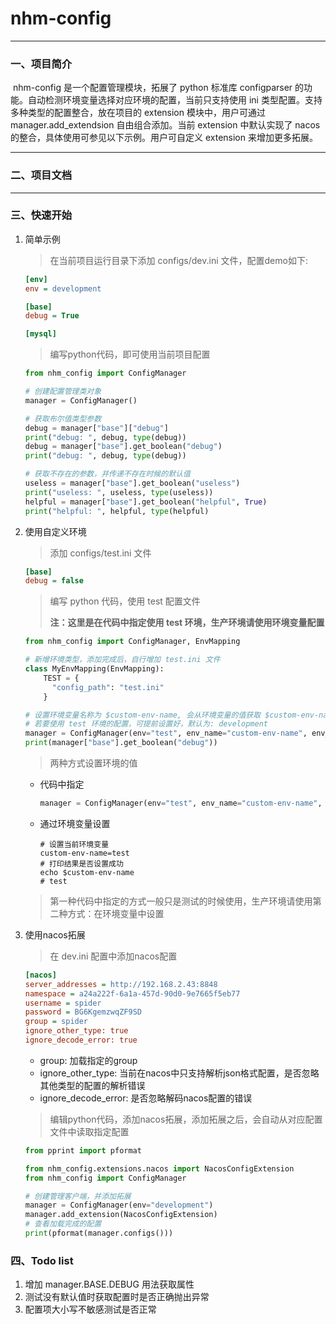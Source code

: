# nhm-config

***

### 一、项目简介

​	nhm-config 是一个配置管理模块，拓展了 python 标准库 configparser 的功能。自动检测环境变量选择对应环境的配置，当前只支持使用 ini 类型配置。支持多种类型的配置整合，放在项目的 extension 模块中，用户可通过 manager.add_extendsion 自由组合添加。当前 extension 中默认实现了 nacos 的整合，具体使用可参见以下示例。用户可自定义 extension 来增加更多拓展。

***

### 二、项目文档

***

### 三、快速开始

1.   简单示例

     >   在当前项目运行目录下添加 configs/dev.ini 文件，配置demo如下:

     ```ini
     [env]
     env = development
     
     [base]
     debug = True
     
     [mysql]
     ```

     >   编写python代码，即可使用当前项目配置

     ```python
     from nhm_config import ConfigManager
     
     # 创建配置管理类对象
     manager = ConfigManager()
     
     # 获取布尔值类型参数
     debug = manager["base"]["debug"]
     print("debug: ", debug, type(debug))
     debug = manager["base"].get_boolean("debug")
     print("debug: ", debug, type(debug))
     
     # 获取不存在的参数，并传递不存在时候的默认值
     useless = manager["base"].get_boolean("useless")
     print("useless: ", useless, type(useless))
     helpful = manager["base"].get_boolean("helpful", True)
     print("helpful: ", helpful, type(helpful)
     ```

2.   使用自定义环境

     >   添加 configs/test.ini 文件

     ```ini
     [base]
     debug = false
     ```

     > 编写 python 代码，使用 test 配置文件
     >
     > **注：这里是在代码中指定使用 test 环境，生产环境请使用环境变量配置**

     ```python
     from nhm_config import ConfigManager, EnvMapping
     
     # 新增环境类型，添加完成后，自行增加 test.ini 文件
     class MyEnvMapping(EnvMapping):
         TEST = {
           "config_path": "test.ini"
         }
     
     # 设置环境变量名称为 $custom-env-name, 会从环境变量的值获取 $custom-env-name 的值，
     # 若要使用 test 环境的配置，可提前设置好，默认为: development
     manager = ConfigManager(env="test", env_name="custom-env-name", env_mapping=MyEnvMapping)
     print(manager["base"].get_boolean("debug"))
     ```

     > 两种方式设置环境的值

     - 代码中指定

         ```python
         manager = ConfigManager(env="test", env_name="custom-env-name", env_mapping=MyEnvMapping)
         ```

     - 通过环境变量设置

         ```shell
         # 设置当前环境变量
         custom-env-name=test
         # 打印结果是否设置成功
         echo $custom-env-name
         # test
         ```

     > 第一种代码中指定的方式一般只是测试的时候使用，生产环境请使用第二种方式：在环境变量中设置

3.   使用nacos拓展

     >   在 dev.ini 配置中添加nacos配置

     ```ini
     [nacos]
     server_addresses = http://192.168.2.43:8848
     namespace = a24a222f-6a1a-457d-90d0-9e7665f5eb77
     username = spider
     password = BG6KgemzwqZF9SD
     group = spider
     ignore_other_type: true
     ignore_decode_error: true
     ```

     -   group: 加载指定的group
     -   ignore_other_type: 当前在nacos中只支持解析json格式配置，是否忽略其他类型的配置的解析错误
     -   ignore_decode_error: 是否忽略解码nacos配置的错误

     >   编辑python代码，添加nacos拓展，添加拓展之后，会自动从对应配置文件中读取指定配置
     
     ```python
     from pprint import pformat
     
     from nhm_config.extensions.nacos import NacosConfigExtension
     from nhm_config import ConfigManager
     
     # 创建管理客户端，并添加拓展
     manager = ConfigManager(env="development")
     manager.add_extension(NacosConfigExtension)
     # 查看加载完成的配置
     print(pformat(manager.configs()))
     ```

### 四、Todo list

1.   增加 manager.BASE.DEBUG 用法获取属性
2.   测试没有默认值时获取配置时是否正确抛出异常
3.   配置项大小写不敏感测试是否正常


